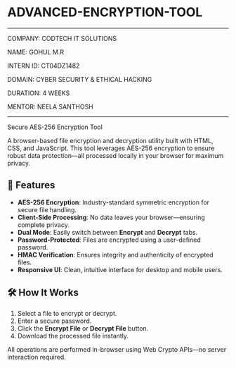 # ADVANCED-ENCRYPTION-TOOL

---
COMPANY: CODTECH IT SOLUTIONS

NAME: GOHUL M.R

INTERN ID: CT04DZ1482

DOMAIN: CYBER SECURITY & ETHICAL HACKING

DURATION: 4 WEEKS

MENTOR: NEELA SANTHOSH


---
 Secure AES-256 Encryption Tool


A browser-based file encryption and decryption utility built with HTML, CSS, and JavaScript. This tool leverages AES-256 encryption to ensure robust data protection—all processed locally in your browser for maximum privacy.

## 🚀 Features

- **AES-256 Encryption**: Industry-standard symmetric encryption for secure file handling.
- **Client-Side Processing**: No data leaves your browser—ensuring complete privacy.
- **Dual Mode**: Easily switch between **Encrypt** and **Decrypt** tabs.
- **Password-Protected**: Files are encrypted using a user-defined password.
- **HMAC Verification**: Ensures integrity and authenticity of encrypted files.
- **Responsive UI**: Clean, intuitive interface for desktop and mobile users.

## 🛠️ How It Works

1. Select a file to encrypt or decrypt.
2. Enter a secure password.
3. Click the **Encrypt File** or **Decrypt File** button.
4. Download the processed file instantly.

All operations are performed in-browser using Web Crypto APIs—no server interaction required.


